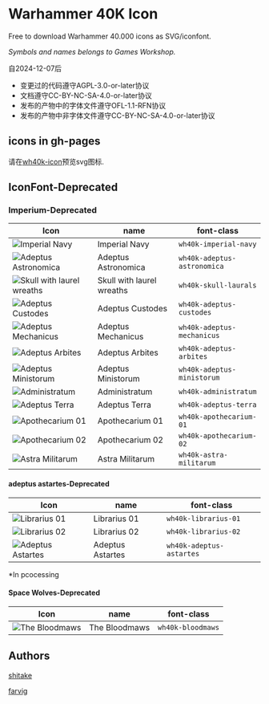 # Warhammer 40K Icon

Free to download Warhammer 40.000 icons as SVG/iconfont.

*Symbols and names belongs to Games Workshop.*

自2024-12-07后

+ 变更过的代码遵守AGPL-3.0-or-later协议
+ 文档遵守CC-BY-NC-SA-4.0-or-later协议
+ 发布的产物中的字体文件遵守OFL-1.1-RFN协议
+ 发布的产物中非字体文件遵守CC-BY-NC-SA-4.0-or-later协议

## icons in gh-pages

请在[wh40k-icon](https://certseeds.github.io/wh40k-icon/)预览svg图标.

## IconFont-**Deprecated**

### Imperium-**Deprecated**

| Icon                                                       | name                      | font-class                  |
|------------------------------------------------------------|---------------------------|-----------------------------|
| ![Imperial Navy](./src/svgs/imperial-navy.svg)             | Imperial Navy             | `wh40k-imperial-navy`       |
| ![Adeptus Astronomica](./src/svgs/adeptus-astronomica.svg) | Adeptus Astronomica       | `wh40k-adeptus-astronomica` |
| ![Skull with laurel wreaths](./src/svgs/skull-laurals.svg) | Skull with laurel wreaths | `wh40k-skull-laurals`       |
| ![Adeptus Custodes](./src/svgs/adeptus-custodes.svg)       | Adeptus Custodes          | `wh40k-adeptus-custodes`    |
| ![Adeptus Mechanicus](./src/svgs/adeptus-mechanicus.svg)   | Adeptus Mechanicus        | `wh40k-adeptus-mechanicus`  |
| ![Adeptus Arbites](./src/svgs/adeptus-arbites.svg)         | Adeptus Arbites           | `wh40k-adeptus-arbites`     |
| ![Adeptus Ministorum](./src/svgs/adeptus-ministorum.svg)   | Adeptus Ministorum        | `wh40k-adeptus-ministorum`  |
| ![Administratum](./src/svgs/administratum.svg)             | Administratum             | `wh40k-administratum`       |
| ![Adeptus Terra](./src/svgs/adeptus-terra.svg)             | Adeptus Terra             | `wh40k-adeptus-terra`       |
| ![Apothecarium 01](./src/svgs/apothecarium-01.svg)         | Apothecarium 01           | `wh40k-apothecarium-01`     |
| ![Apothecarium 02](./src/svgs/apothecarium-02.svg)         | Apothecarium 02           | `wh40k-apothecarium-02`     |
| ![Astra Militarum](./src/svgs/astra-militarum.svg)         | Astra Militarum           | `wh40k-astra-militarum`     |

#### adeptus astartes-**Deprecated**

| Icon                                                         | name                 | font-class                   |
|--------------------------------------------------------------|----------------------|------------------------------|
| ![Librarius 01](./src/svgs/librarius-01.svg)                 | Librarius 01         | `wh40k-librarius-01`         |
| ![Librarius 02](./src/svgs/librarius-02.svg)                 | Librarius 02         | `wh40k-librarius-02`         |
| ![Adeptus Astartes](./src/svgs/adeptus-astartes.svg)         | Adeptus Astartes     | `wh40k-adeptus-astartes`     |

*In pcocessing

#### Space Wolves-**Deprecated**

| Icon                                                            | name          | font-class        |
|-----------------------------------------------------------------|---------------|-------------------|
| ![The Bloodmaws](./src/svgs/Imperium/SpaceWolves/bloodmaws.svg) | The Bloodmaws | `wh40k-bloodmaws` |

## Authors

[shitake](https://github.com/molingyu)

[farvig](http://bakadesign.dk/)
